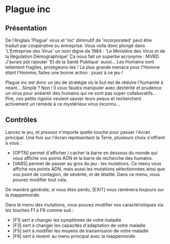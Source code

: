# Plague inc

## Présentation

De l'Anglais 'Plague' virus et 'inc' diminutif de 'incorporated' peut être traduit par coopérative ou entreprise. Vous voila donc plongé dans 'L'Entreprise des Virus' un nom digne de 1984 : 'Le Ministère des Virus et de la Régulation Démographique' Ça nous fait un superbe acronyme : MVRD. J'aurais pût rajouter 'Et de la Santé Publique' aussi… Les Humains sont tellement fragiles, protégeons-les ! La plus grande menace pour l'Homme étant l'Homme, faites une bonne action : jouez à ce jeu !

Plague inc est donc un jeu de stratégie où le but est de réduire l'humanité à néant… Simple ? Non ! Il vous faudra manipuler avec dextérité et prudence un virus pour anéantir des humains qui ne sont pas super collaboratifs… Pire, ces petits rigolos veulent sauver leurs peaux et recherchent activement un remède à ce mystérieux virus inconnu…

## Contrôles

Lancez le jeu,  et pressez n'importe quelle touche pour passer l'écran principal. Une fois sur l'écran représentant la Terre, plusieurs choix s'offrent à vous : 
  - [OPTN] permet d'afficher / cacher la barre en dessous du monde qui vous affiche vos points ADN et la barre de recherche des humains.
  - [VARS] permet de passer au gros du jeu : les mutations. Ce menu vous affiche vos points ADN, mais aussi les mutations sélectionnées ainsi que vos point de contagion, de sévérité, et de létalité. Dans ce menu, vous pouvez modifier tout cela.

De manière générale, si vous êtes perdu, [EXIT] vous ramènera toujours sur la mappemonde.

Dans le menu des mutations, vous pouvez modifier vos caractéristiques via les touches F1 à F6 comme suit : 
 - [F1] sert à changer les symptômes de votre maladie
 - [F3] sert à changer les capacités d'adaptation de votre maladie
 - [F5] sert à modifier les moyens de transmission de votre maladie
 - [F6] sert à revenir au menu principal avec la mappemonde
 


